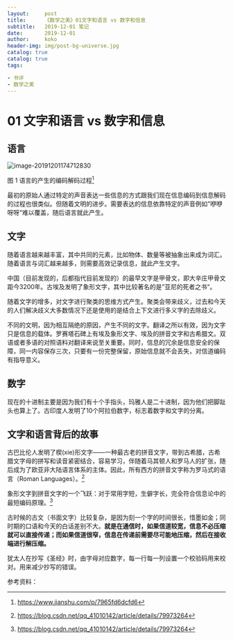 ```yaml
---
layout:     post
title:     	《数学之美》01文字和语言 vs 数字和信息
subtitle:   2019-12-01 笔记
date:       2019-12-01
author:     koko
header-img: img/post-bg-universe.jpg
catalog: true
catalog: true
tags:

- 书评
- 数学之美
---
```


# 01 文字和语言 vs 数字和信息

## 语言

 ![image-20191201174712830](http://blogpicturekoko.oss-cn-beijing.aliyuncs.com/blog/2019-12-01-101340.jpg)

图 1 语言的产生的编码解码过程[^1]

最初的原始人通过特定的声音表达一些信息的方式跟我们现在信息编码到信息解码的过程也很类似。但随着文明的进步。需要表达的信息依靠特定的声音例如”咿咿呀呀“难以覆盖，随后语言就此产生。

## 文字

随着语言越来越丰富，其中共同的元素，比如物体、数量等被抽象出来成为词汇。随着语言与词汇越来越多，则需要高效记录信息，就此产生文字。

中国（目前发现的，后都指代目前发现的）的最早文字是甲骨文，即大辛庄甲骨文距今3200年。古埃及发明了象形文字，其中比较著名的是”亚尼的死者之书“。

随着文字的增多，对文字进行聚类的思维方式产生。聚类会带来歧义，过去和今天的人们解决歧义大多数情况下还是使用的是结合上下文进行多义字的去除歧义。

不同的文明，因为相互隔绝的原因，产生不同的文字。翻译之所以有效，因为文字只是信息的载体。罗赛塔石碑上有埃及象形文字、埃及的拼音文字和古希腊文。双语或者多语的对照语料对翻译来说至关重要。同时，信息的冗余是信息安全的保障，同一内容保存三次，只要有一份完整保留，原始信息就不会丢失，对信道编码有指导意义。

## 数字

现在的十进制主要是因为我们有十个手指头，玛雅人是二十进制，因为他们把脚趾头也算上了。古印度人发明了10个阿拉伯数字，标志着数字和文字的分离。

## 文字和语言背后的故事

古巴比伦人发明了楔(xie)形文字——一种最古老的拼音文字，带到古希腊，古希腊文字母的拼写和读音紧密结合，容易学习，伴随着马其顿人和罗马人的扩张，随后成为了欧亚非大陆语言体系的主体。因此，所有西方的拼音文字称为罗马式的语言（Roman Languages）。[^2]

象形文字到拼音文字的一个飞跃：对于常用字短，生僻字长，完全符合信息论中的最短编码原理。[^2]

古时候的古文（书面文字）比较复杂，是因为刻一个字的时间很长，惜墨如金；同时期的口语和今天的白话差别不大。**就是在通信时，如果信道较宽，信息不必压缩就可以直接传递；而如果信道很窄，信息在传递前需要尽可能地压缩，然后在接收端进行解压缩。**

犹太人在抄写《圣经》时，由字母对应数字，每一行每一列设置一个校验码用来校对。用来减少抄写的错误。



参考资料：

[^1]:https://www.jianshu.com/p/7965fd6dcfd6
[^2]:https://blog.csdn.net/qq_41010142/article/details/79973264